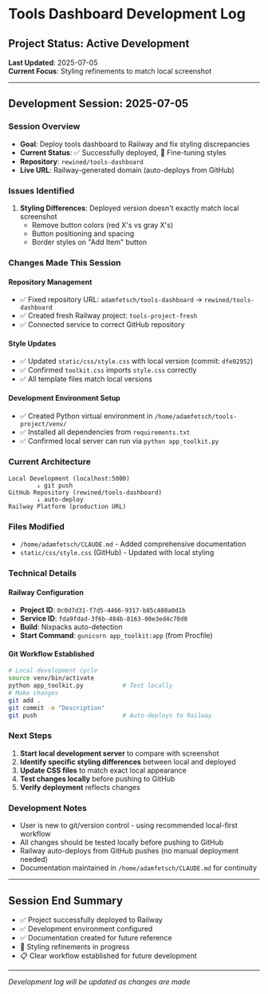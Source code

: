 # Tools Dashboard Development Log

## Project Status: Active Development
**Last Updated**: 2025-07-05  
**Current Focus**: Styling refinements to match local screenshot

---

## Development Session: 2025-07-05

### Session Overview
- **Goal**: Deploy tools dashboard to Railway and fix styling discrepancies
- **Current Status**: ✅ Successfully deployed, 🔄 Fine-tuning styles  
- **Repository**: `rewined/tools-dashboard`
- **Live URL**: Railway-generated domain (auto-deploys from GitHub)

### Issues Identified
1. **Styling Differences**: Deployed version doesn't exactly match local screenshot
   - Remove button colors (red X's vs gray X's)
   - Button positioning and spacing
   - Border styles on "Add Item" button

### Changes Made This Session

#### Repository Management
- ✅ Fixed repository URL: `adamfetsch/tools-dashboard` → `rewined/tools-dashboard`
- ✅ Created fresh Railway project: `tools-project-fresh`
- ✅ Connected service to correct GitHub repository

#### Style Updates
- ✅ Updated `static/css/style.css` with local version (commit: `dfe02952`)
- ✅ Confirmed `toolkit.css` imports `style.css` correctly
- ✅ All template files match local versions

#### Development Environment Setup
- ✅ Created Python virtual environment in `/home/adamfetsch/tools-project/venv/`
- ✅ Installed all dependencies from `requirements.txt`
- ✅ Confirmed local server can run via `python app_toolkit.py`

### Current Architecture

```
Local Development (localhost:5000)
        ↓ git push
GitHub Repository (rewined/tools-dashboard)
        ↓ auto-deploy
Railway Platform (production URL)
```

### Files Modified
- `/home/adamfetsch/CLAUDE.md` - Added comprehensive documentation
- `static/css/style.css` (GitHub) - Updated with local styling

### Technical Details

#### Railway Configuration
- **Project ID**: `0c0d7d31-f7d5-4466-9317-b85c480a0d1b`
- **Service ID**: `fda9fdad-3f6b-484b-8163-00e3ed4c70d8`
- **Build**: Nixpacks auto-detection
- **Start Command**: `gunicorn app_toolkit:app` (from Procfile)

#### Git Workflow Established
```bash
# Local development cycle
source venv/bin/activate
python app_toolkit.py           # Test locally
# Make changes
git add .
git commit -m "Description"
git push                        # Auto-deploys to Railway
```

### Next Steps
1. **Start local development server** to compare with screenshot
2. **Identify specific styling differences** between local and deployed
3. **Update CSS files** to match exact local appearance
4. **Test changes locally** before pushing to GitHub
5. **Verify deployment** reflects changes

### Development Notes
- User is new to git/version control - using recommended local-first workflow
- All changes should be tested locally before pushing to GitHub
- Railway auto-deploys from GitHub pushes (no manual deployment needed)
- Documentation maintained in `/home/adamfetsch/CLAUDE.md` for continuity

---

## Session End Summary
- ✅ Project successfully deployed to Railway
- ✅ Development environment configured
- ✅ Documentation created for future reference
- 🔄 Styling refinements in progress
- 📋 Clear workflow established for future development

---

*Development log will be updated as changes are made*